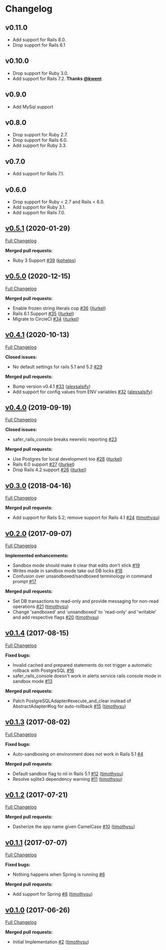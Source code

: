 # Changelog

## v0.11.0
- Add support for Rails 8.0.
- Drop support for Rails 6.1

## v0.10.0
- Drop support for Ruby 3.0.
- Add support for Rails 7.2. **Thanks [@kwent](https://github.com/kwent)**

## v0.9.0
- Add MySql support

## v0.8.0
- Drop support for Ruby 2.7.
- Drop support for Rails 6.0.
- Add support for Ruby 3.3.

## v0.7.0
- Add support for Rails 7.1.

## v0.6.0
- Drop support for Ruby < 2.7 and Rails < 6.0.
- Add support for Ruby 3.1.
- Add support for Rails 7.0.

## [v0.5.1](https://github.com/salsify/safer_rails_console/tree/v0.5.0) (2020-01-29)

[Full Changelog](https://github.com/salsify/safer_rails_console/compare/v0.5.0...v0.5.1)

**Merged pull requests:**

- Ruby 3 Support [\#39](https://github.com/salsify/safer_rails_console/pull/39) ([kphelps](https://github.com/kphelps))

## [v0.5.0](https://github.com/salsify/safer_rails_console/tree/v0.5.0) (2020-12-15)

[Full Changelog](https://github.com/salsify/safer_rails_console/compare/v0.4.1...v0.5.0)

**Merged pull requests:**

- Enable frozen string literals cop [\#36](https://github.com/salsify/safer_rails_console/pull/36) ([jturkel](https://github.com/jturkel))
- Rails 6.1 Support [\#35](https://github.com/salsify/safer_rails_console/pull/35) ([jturkel](https://github.com/jturkel))
- Migrate to CircleCI [\#34](https://github.com/salsify/safer_rails_console/pull/34) ([jturkel](https://github.com/jturkel))

## [v0.4.1](https://github.com/salsify/safer_rails_console/tree/v0.4.1) (2020-10-13)

[Full Changelog](https://github.com/salsify/safer_rails_console/compare/v0.4.0...v0.4.1)

**Closed issues:**

- No default settings for rails 5.1 and 5.2 [\#29](https://github.com/salsify/safer_rails_console/issues/29)

**Merged pull requests:**

- Bump version v0.4.1 [\#33](https://github.com/salsify/safer_rails_console/pull/33) ([alexsalsify](https://github.com/alexsalsify))
- Add support for config values from ENV variables [\#32](https://github.com/salsify/safer_rails_console/pull/32) ([alexsalsify](https://github.com/alexsalsify))

## [v0.4.0](https://github.com/salsify/safer_rails_console/tree/v0.4.0) (2019-09-19)

[Full Changelog](https://github.com/salsify/safer_rails_console/compare/v0.3.0...v0.4.0)

**Closed issues:**

- safer\_rails\_console breaks newrelic reporting [\#23](https://github.com/salsify/safer_rails_console/issues/23)

**Merged pull requests:**

- Use Postgres for local development too [\#28](https://github.com/salsify/safer_rails_console/pull/28) ([jturkel](https://github.com/jturkel))
- Rails 6.0 support [\#27](https://github.com/salsify/safer_rails_console/pull/27) ([jturkel](https://github.com/jturkel))
- Drop Rails 4.2 support [\#26](https://github.com/salsify/safer_rails_console/pull/26) ([jturkel](https://github.com/jturkel))

## [v0.3.0](https://github.com/salsify/safer_rails_console/tree/v0.3.0) (2018-04-16)

[Full Changelog](https://github.com/salsify/safer_rails_console/compare/v0.2.0...v0.3.0)

**Merged pull requests:**

- Add support for Rails 5.2; remove support for Rails 4.1 [\#24](https://github.com/salsify/safer_rails_console/pull/24) ([timothysu](https://github.com/timothysu))

## [v0.2.0](https://github.com/salsify/safer_rails_console/tree/v0.2.0) (2017-09-07)

[Full Changelog](https://github.com/salsify/safer_rails_console/compare/v0.1.4...v0.2.0)

**Implemented enhancements:**

- Sandbox mode should make it clear that edits don't stick [\#19](https://github.com/salsify/safer_rails_console/issues/19)
- Writes made in sandbox mode take out DB locks [\#18](https://github.com/salsify/safer_rails_console/issues/18)
- Confusion over unsandboxed/sandboxed terminology in command prompt [\#17](https://github.com/salsify/safer_rails_console/issues/17)

**Merged pull requests:**

- Set DB transactions to read-only and provide messaging for non-read operations [\#21](https://github.com/salsify/safer_rails_console/pull/21) ([timothysu](https://github.com/timothysu))
- Change 'sandboxed' and 'unsandboxed' to 'read-only' and 'writable' and add respective flags [\#20](https://github.com/salsify/safer_rails_console/pull/20) ([timothysu](https://github.com/timothysu))

## [v0.1.4](https://github.com/salsify/safer_rails_console/tree/v0.1.4) (2017-08-15)

[Full Changelog](https://github.com/salsify/safer_rails_console/compare/v0.1.3...v0.1.4)

**Fixed bugs:**

- Invalid cached and prepared statements do not trigger a automatic rollback with PostgreSQL [\#16](https://github.com/salsify/safer_rails_console/issues/16)
- safer\_rails\_console doesn't work in alerts service rails console mode in sandbox mode [\#13](https://github.com/salsify/safer_rails_console/issues/13)

**Merged pull requests:**

- Patch PostgreSQLAdapter\#execute\_and\_clear instead of AbstractAdapter\#log for auto-rollback [\#15](https://github.com/salsify/safer_rails_console/pull/15) ([timothysu](https://github.com/timothysu))

## [v0.1.3](https://github.com/salsify/safer_rails_console/tree/v0.1.3) (2017-08-02)

[Full Changelog](https://github.com/salsify/safer_rails_console/compare/v0.1.2...v0.1.3)

**Fixed bugs:**

- Auto-sandboxing on environment does not work in Rails 5.1 [\#4](https://github.com/salsify/safer_rails_console/issues/4)

**Merged pull requests:**

- Default sandbox flag to nil in Rails 5.1 [\#12](https://github.com/salsify/safer_rails_console/pull/12) ([timothysu](https://github.com/timothysu))
- Resolve sqlite3 dependency warning [\#11](https://github.com/salsify/safer_rails_console/pull/11) ([timothysu](https://github.com/timothysu))

## [v0.1.2](https://github.com/salsify/safer_rails_console/tree/v0.1.2) (2017-07-21)

[Full Changelog](https://github.com/salsify/safer_rails_console/compare/v0.1.1...v0.1.2)

**Merged pull requests:**

- Dasherize the app name given CamelCase [\#10](https://github.com/salsify/safer_rails_console/pull/10) ([timothysu](https://github.com/timothysu))

## [v0.1.1](https://github.com/salsify/safer_rails_console/tree/v0.1.1) (2017-07-07)

[Full Changelog](https://github.com/salsify/safer_rails_console/compare/v0.1.0...v0.1.1)

**Fixed bugs:**

- Nothing happens when Spring is running [\#6](https://github.com/salsify/safer_rails_console/issues/6)

**Merged pull requests:**

- Add support for Spring [\#8](https://github.com/salsify/safer_rails_console/pull/8) ([timothysu](https://github.com/timothysu))

## [v0.1.0](https://github.com/salsify/safer_rails_console/tree/v0.1.0) (2017-06-26)

[Full Changelog](https://github.com/salsify/safer_rails_console/compare/baddba2bc069bc6d72e779d8c157e19d26b30fc1...v0.1.0)

**Merged pull requests:**

- Initial Implementation [\#2](https://github.com/salsify/safer_rails_console/pull/2) ([timothysu](https://github.com/timothysu))
